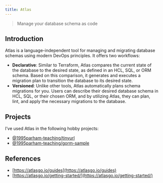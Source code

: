 ```yaml
---
title: Atlas
---
```


> Manage your database schema as code

## Introduction

Atlas is a language-independent tool for managing and migrating
database schemas using modern DevOps principles. It offers two
workflows:

-   **Declarative**: Similar to Terraform, Atlas compares the current state
    of the database to the desired state, as defined in an HCL, SQL, or ORM
    schema. Based on this comparison, it generates and executes a migration
    plan to transition the database to its desired state.
-   **Versioned**: Unlike other tools, Atlas automatically plans schema
    migrations for you. Users can describe their desired database schema in
    HCL, SQL, or their chosen ORM, and by utilizing Atlas, they can plan,
    lint, and apply the necessary migrations to the database.

## Projects

I’ve used Atlas in the following hobby projects:

-   [@1995parham-teaching/tinyurl](https://github.com/1995parham-teaching/tinyurl)
-   [@1995parham-teaching/gorm-sample](https://github.com/1995parham-teaching/gorm-sample)

## References

-   [https://atlasgo.io/guides](https://atlasgo.io/guides)
-   [https://atlasgo.io/getting-started/](https://atlasgo.io/getting-started/)
